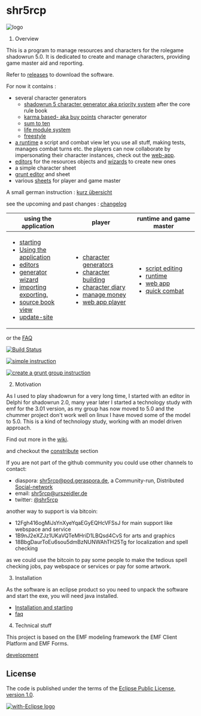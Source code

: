 shr5rcp
=====================
![logo](de.urszeidler.shr5.product/icons/shrImage_6_128.png)

1. Overview

 This is a program to manage resources and characters for the rolegame shadowrun 5.0.
 It is dedicated to create and manage characters, providing game master aid and reporting.

Refer to [releases](https://github.com/UrsZeidler/shr5rcp/releases) to download the software.

For now it contains :
* several character generators
  * [shadowrun 5 character generator aka priority system](https://github.com/UrsZeidler/shr5rcp/wiki/shr5-core-rule-generator) after the core rule book
  * [karma based- aka buy points](https://github.com/UrsZeidler/shr5rcp/wiki/karma-generator) character generator
  * [sum to ten]()
  * [life module system](https://github.com/UrsZeidler/shr5rcp/wiki/lifemodule-generator) 
  * [freestyle](https://github.com/UrsZeidler/shr5rcp/wiki/freestyle)
* [a runtime](https://github.com/UrsZeidler/shr5rcp/wiki/script-runtime) a script and combat view let you use all stuff, making tests, manages combat turns etc. the players can now collaborate by impersonating their character instances, check out the [web-app](https://github.com/UrsZeidler/shr5rcp/wiki/script-webapp).
* [editors](https://github.com/UrsZeidler/shr5rcp/wiki/editing) for the resources objects and [wizards](https://github.com/UrsZeidler/shr5rcp/wiki/createItemWizard) to create new ones
* a simple character sheet
* [grunt editor](https://github.com/UrsZeidler/shr5rcp/wiki/generators#grunts) and sheet
* various [sheets](https://github.com/UrsZeidler/shr5rcp/wiki/m2t) for player and game master

A small german instruction : [kurz übersicht](https://github.com/UrsZeidler/shr5rcp/wiki/kurz-%C3%BCbersicht)

see the upcoming and past changes : [changelog](https://github.com/UrsZeidler/shr5rcp/wiki/release-notes)

|using the application | player |  runtime and game master|
| --- | --- | ---|
|<ul><li>[starting](https://github.com/UrsZeidler/shr5rcp/wiki/Installation-and-starting)</li><li>[Using the application](https://github.com/UrsZeidler/shr5rcp/wiki/Using%20the%20application)</li><li>[editors](https://github.com/UrsZeidler/shr5rcp/wiki/editing)</li><li>[generator wizard](https://github.com/UrsZeidler/shr5rcp/wiki/characterbuilding-perspective#character-generator-wizard)</li><li>[importing exporting.](https://github.com/UrsZeidler/shr5rcp/wiki/importing-exporting) </li><li>[source book view](https://github.com/UrsZeidler/shr5rcp/wiki/sourceBookView) </li><li>[update-site](https://github.com/UrsZeidler/shr5rcp/wiki/update-site) </li></ul>	  |    <ul><li>[character generators](https://github.com/UrsZeidler/shr5rcp/wiki/generators)</li><li>[character building](https://github.com/UrsZeidler/shr5rcp/wiki/characterbuilding-perspective)</li><li> [character diary](https://github.com/UrsZeidler/shr5rcp/wiki/character-diary)</li><li> [manage money](https://github.com/UrsZeidler/shr5rcp/wiki/CredstickTransactions)</li><li> [web app player](https://github.com/UrsZeidler/shr5rcp/wiki/script-webapp-player)</li></ul>	  |     <ul><li>[script editing](https://github.com/UrsZeidler/shr5rcp/wiki/script-editing)</li><li>[runtime](https://github.com/UrsZeidler/shr5rcp/wiki/script-runtime)</li><li>[web app](https://github.com/UrsZeidler/shr5rcp/wiki/script-webapp)</li><li>[quick combat](https://github.com/UrsZeidler/shr5rcp/wiki/script-quick-combat)</li></ul>  |
or the [FAQ](https://github.com/UrsZeidler/shr5rcp/wiki/faq)
 
 [![Build Status](https://buildhive.cloudbees.com/job/UrsZeidler/job/shr5rcp/badge/icon)](https://buildhive.cloudbees.com/job/UrsZeidler/job/shr5rcp/)
 
[![simple instruction](http://img.youtube.com/vi/wQCnu3sj0RA/0.jpg)](http://www.youtube.com/watch?v=wQCnu3sj0RA)
 
[![create a grunt group instruction](http://img.youtube.com/vi/Q0AX250K9CE/0.jpg)](http://www.youtube.com/watch?v=Q0AX250K9CE)

 
2. Motivation
  
 As I used to play shadowrun for a very long time, I started with an editor in Delphi for shadowrun 2.0, 
 many year later I started a technology study with emf for the 3.01 version, as my group has now moved
 to 5.0 and the chummer project don't work well on linux I have moved some of the model to 5.0. This is
 a kind of technology study, working with an model driven approach.
 
 Find out more in the [wiki](https://github.com/UrsZeidler/shr5rcp/wiki).
 
 and checkout the [constribute](https://github.com/UrsZeidler/shr5rcp/wiki/Building%20and%20development#contributing)
 section
 
 If you are not part of the github community you could use other channels to contact:
 
 * diaspora: [shr5rcp@pod.geraspora.de](https://pod.geraspora.de/people/94e9fef074180132e8774860008dbc6c), a Community-run, Distributed [Social-network](https://joindiaspora.com/)
 * email: shr5rcp@urszeidler.de 
 * twitter: [@shr5rcp](https://twitter.com/shr5rcp)
 
another way to support is via bitcoin:
 
 * 12Fgh416ogMiJsYnXyeYqaEGyEQHcVFSsJ for main support like webspace and service
 * 1B9nJ2eXZJz1UKaVQTeMHriD1LBQsd4CvS for arts and graphics
 * 18BbgDaurToEu6sou5dmBzNUNWAhTH25Tg for localization and spell checking
 
as we could use the bitcoin to pay some people to make the tedious spell checking jobs, pay webspace or services or pay for some artwork. 
 
3. Installation

 As the software is an eclipse product so you need to unpack the software and start the exe, you will need java installed.
 
 * [Installation and starting](https://github.com/UrsZeidler/shr5rcp/wiki/Installation-and-starting)
 * [faq](https://github.com/UrsZeidler/shr5rcp/wiki/faq)
 
 
4. Technical stuff

 This project is based on the EMF modeling framework the EMF Client Platform and EMF Forms.
 
 [development](https://github.com/UrsZeidler/shr5rcp/wiki/Building-and-development)
 
 
 License
-------

The code is published under the terms of the [Eclipse Public License, version 1.0](http://www.eclipse.org/legal/epl-v10.html).
 
 
<a href="http://with-eclipse.github.io/" target="_blank">
<img alt="with-Eclipse logo" src="http://with-eclipse.github.io/with-eclipse-0.jpg" /></a>
